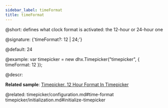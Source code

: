 ```yaml
---
sidebar_label: timeFormat
title: timeFormat
---          
```


@short: defines what clock format is activated: the 12-hour or 24-hour one

@signature: {'timeFormat?: 12 | 24;'}

@default: 24

@example:
var timepicker = new dhx.Timepicker("timepicker", {
	timeFormat: 12
});

@descr:

**Related sample**: [Timepicker. 12 Hour Format In Timepicker](https://snippet.dhtmlx.com/u9ge1a4z)

@related: timepicker/configuration.md#time-format
timepicker/initialization.md#initialize-timepicker